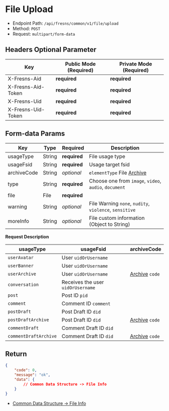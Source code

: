 # File Upload

- Endpoint Path: `/api/fresns/common/v1/file/upload`
- Method: `POST`
- Request: `multipart/form-data`

## Headers Optional Parameter

| Key | Public Mode (Required) | Private Mode (Required) |
| --- | --- | --- |
| X-Fresns-Aid | **required** | **required** |
| X-Fresns-Aid-Token | **required** | **required** |
| X-Fresns-Uid | **required** | **required** |
| X-Fresns-Uid-Token | **required** | **required** |

## Form-data Params

| Key | Type | Required | Description |
| --- | --- | --- | --- |
| usageType | String | **required** | File usage type |
| usageFsid | String | **required** | Usage target fsid |
| archiveCode | String | *optional* | `elementType` File [Archive](../global/archives.md) |
| type | String | **required** | Choose one from `image`, `video`, `audio`, `document` |
| file | File | **required** |  |
| warning | String | *optional* | File Warning `none`, `nudity`, `violence`, `sensitive` |
| moreInfo | String | *optional* | File custom information (Object to String) |

**Request Description**

| usageType | usageFsid | archiveCode |
| --- | --- | --- |
| `userAvatar` | User `uidOrUsername` |  |
| `userBanner` | User `uidOrUsername` |  |
| `userArchive` | User `uidOrUsername` | [Archive](../global/archives.md) `code` |
| `conversation` | Receives the user `uidOrUsername` |  |
| `post` | Post ID `pid` |  |
| `comment` | Comment ID `comment` |  |
| `postDraft` | Post Draft ID `did` |  |
| `postDraftArchive` | Post Draft ID `did` | [Archive](../global/archives.md) `code` |
| `commentDraft` | Comment Draft ID `did` |  |
| `commentDraftArchive` | Comment Draft ID `did` | [Archive](../global/archives.md) `code` |

## Return

```json
{
    "code": 0,
    "message": "ok",
    "data": {
        // Common Data Structure -> File Info
    }
}
```

- [Common Data Structure -> File Info](../../reference/data/file.md)
